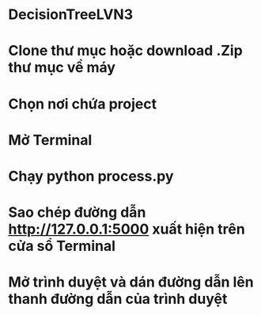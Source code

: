 # DecisionTreeLVN3

# Clone thư mục hoặc download .Zip thư mục về máy
# Chọn nơi chứa project
# Mở Terminal
# Chạy python process.py
# Sao chép đường dẫn http://127.0.0.1:5000 xuất hiện trên cửa sổ Terminal
# Mở trình duyệt và dán đường dẫn lên thanh đường dẫn của trình duyệt
